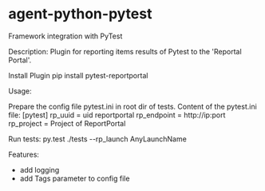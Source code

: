 # agent-python-pytest
Framework integration with PyTest

Description:
Plugin for reporting items results of Pytest to the 'Reportal Portal'.

Install Plugin
pip install pytest-reportportal

Usage:

Prepare the config file pytest.ini in root dir of tests.
Content of the pytest.ini file:
  [pytest]
  rp_uuid = uid reportportal
  rp_endpoint = http://ip:port
  rp_project = Project of ReportPortal

Run tests:
py.test ./tests --rp_launch AnyLaunchName

Features:
  - add logging
  - add Tags parameter to config file